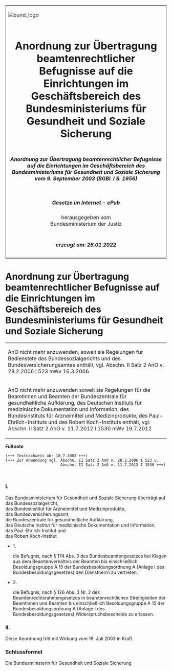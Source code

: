 <span id="DECKBLATT.html"></span>

<table border="0" frame="border" width="100%">

<tr valign="top">

<td align="left">

![bund\_logo](BfJ_2021_Web_de_de.gif)

</td>

<td align="right">

 

</td>

</tr>

<tr align="center" valign="middle">

<td colspan="2">

# Anordnung zur Übertragung beamtenrechtlicher Befugnisse auf die Einrichtungen im Geschäftsbereich des Bundesministeriums für Gesundheit und Soziale Sicherung

</td>

</tr>

<tr align="center" valign="middle">

<td colspan="2">

##### Anordnung zur Übertragung beamtenrechtlicher Befugnisse auf die Einrichtungen im Geschäftsbereich des Bundesministeriums für Gesundheit und Soziale Sicherung vom 9. September 2003 (BGBl. I S. 1956)

</td>

</tr>

<tr align="center" valign="middle">

<td colspan="2">

  
  

##### Gesetze im Internet - ePub  
  
herausgegeben vom  
Bundesministerium der Justiz

</td>

</tr>

<tr align="center" valign="bottom">

<td colspan="2">

  
  

##### erzeugt am: 26.01.2022

</td>

</tr>

</table>

<span id="BJNR195600003.html"></span>

# Anordnung zur Übertragung beamtenrechtlicher Befugnisse auf die Einrichtungen im Geschäftsbereich des Bundesministeriums für Gesundheit und Soziale Sicherung

<div>

<div class="jnhtml">

<table width="100%">

<colgroup>

<col width="10%">

</col>

<col width="90%">

</col>

</colgroup>

<tr>

<td class="StandkommentarAufh" colspan="2">

AnO nicht mehr anzuwenden, soweit sie Regelungen für Bedienstete des
Bundessozialgerichts und des Bundesversicherungsamtes enthält, vgl.
Abschn. II Satz 2 AnO v. 28.2.2006 I 523 mWv 16.3.2006

</div>

</div>

</td>

</tr>

<tr>

<td class="StandkommentarAufh" colspan="2">

AnO nicht mehr anzuwenden soweit sie Regelungen für die Beamtinnen und
Beamten der Bundeszentrale für gesundheitliche Aufklärung, des Deutschen
Instituts für medizinische Dokumentation und Information, des
Bundesinstituts für Arzneimittel und Medizinprodukte, des
Paul-Ehrlich-Instituts und des Robert Koch-Instituts enthält, vgl.
Abschn. II Satz 2 AnO v. 11.7.2012 I 1530 mWv 19.7.2012

</td>

</tr>

</table>

</div>

</div>

<div>

  
**Fußnote**

<div class="jnhtml">

<div>

<div class="jurAbsatz">

  

``` 
(+++ Textnachweis ab: 18.7.2003 +++)
(+++ Zur Anwendung vgl. Abschn. II Satz 2 AnO v. 28.2.2006 I 523 u. 
                        Abschn. II Satz 2 AnO v. 11.7.2012 I 1530 +++)

 
```

</div>

</div>

</div>

</div>

<span id="BJNR195600003BJNE000100000.html"></span>

### I.  

<div>

<div class="jnhtml">

<div>

<div class="jurAbsatz">

Das Bundesministerium für Gesundheit und Soziale Sicherung überträgt
auf  
das Bundessozialgericht,  
das Bundesinstitut für Arzneimittel und Medizinprodukte,  
das Bundesversicherungsamt,  
die Bundeszentrale für gesundheitliche Aufklärung,  
das Deutsche Institut für medizinische Dokumentation und Information,  
das Paul-Ehrlich-Institut und  
das Robert Koch-Institut

  - 1\.
    
    <div style="">
    
    die Befugnis, nach § 174 Abs. 3 des Bundesbeamtengesetzes bei Klagen
    aus dem Beamtenverhältnis der Beamten bis einschließlich
    Besoldungsgruppe A 15 der Bundesbesoldungsordnung A (Anlage I des
    Bundesbesoldungsgesetzes) den Dienstherrn zu vertreten;
    
    </div>

  - 2\.
    
    <div style="">
    
    die Befugnis, nach § 126 Abs. 3 Nr. 2 des
    Beamtenrechtsrahmengesetzes in beamtenrechtlichen Streitigkeiten der
    Beamtinnen und Beamten bis einschließlich Besoldungsgruppe A 15 der
    Bundesbesoldungsordnung A (Anlage I des Bundesbesoldungsgesetzes)
    Widerspruchsbescheide zu erlassen.
    
    </div>

</div>

</div>

</div>

</div>

<span id="BJNR195600003BJNE000200000.html"></span>

### II.  

<div>

<div class="jnhtml">

<div>

<div class="jurAbsatz">

Diese Anordnung tritt mit Wirkung vom 18. Juli 2003 in Kraft.

</div>

</div>

</div>

</div>

<span id="BJNR195600003BJNE000300000.html"></span>

### Schlussformel  

<div>

<div class="jnhtml">

<div>

<div class="jurAbsatz">

Die Bundesministerin für Gesundheit und Soziale Sicherung

</div>

</div>

</div>

</div>
